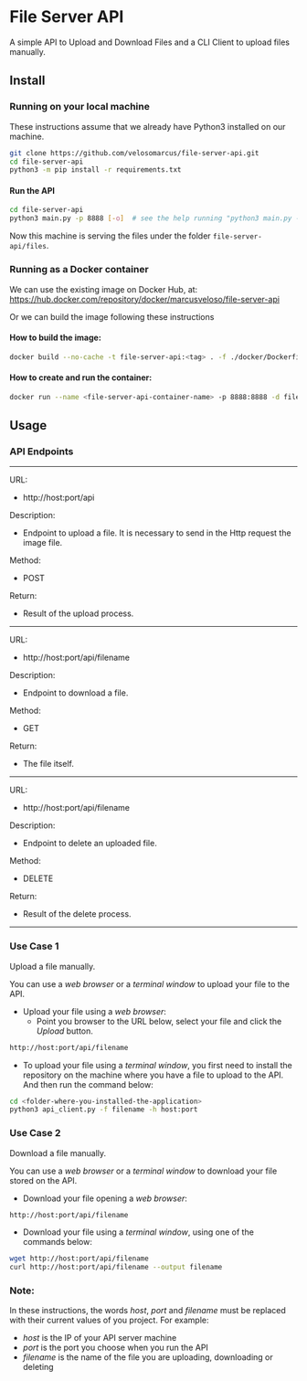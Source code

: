 # File Server API
A simple API to Upload and Download Files and a CLI Client to upload files manually.

## Install

### Running on your local machine

These instructions assume that we already have Python3 installed on our machine.

```bash
git clone https://github.com/velosomarcus/file-server-api.git
cd file-server-api
python3 -m pip install -r requirements.txt
```

#### Run the API

```bash
cd file-server-api
python3 main.py -p 8888 [-o]  # see the help running "python3 main.py --help"
```
Now this machine is serving the files under the folder `file-server-api/files`.

### Running as a Docker container

We can use the existing image on Docker Hub, at:
https://hub.docker.com/repository/docker/marcusveloso/file-server-api

Or we can build the image following these instructions

#### How to build the image:
```bash
docker build --no-cache -t file-server-api:<tag> . -f ./docker/Dockerfile
```

#### How to create and run the container:
```bash
docker run --name <file-server-api-container-name> -p 8888:8888 -d file-server-api:<tag>
```

## Usage

### API Endpoints
<hr />

URL:
- http://host:port/api

Description:
- Endpoint to upload a file. It is necessary to send in the Http request the image file.

Method:
- POST

Return:
- Result of the upload process.

<hr />

URL:
- http://host:port/api/filename

Description:
- Endpoint to download a file.

Method:
- GET

Return:
- The file itself.

<hr />

URL:
- http://host:port/api/filename

Description:
- Endpoint to delete an uploaded file.

Method:
- DELETE

Return:
- Result of the delete process.

<hr />

### Use Case 1
Upload a file manually.

You can use a *web browser* or a *terminal window* to 
upload your file to the API.

- Upload your file using a *web browser*:
  - Point you browser to the URL below, select your file and click the *Upload* button.
```bash
http://host:port/api/filename
```

- To upload your file using a *terminal window*, 
  you first need to install the repository on 
  the machine where you have a file to upload to the API.
  And then run the command below:
```bash
cd <folder-where-you-installed-the-application>
python3 api_client.py -f filename -h host:port
```

### Use Case 2 
Download a file manually.

You can use a *web browser* or a *terminal window* to 
download your file stored on the API.

- Download your file opening a *web browser*:
```bash
http://host:port/api/filename
```
- Download your file using a *terminal window*, using one of the commands below:
```bash
wget http://host:port/api/filename
curl http://host:port/api/filename --output filename
```


### Note:

In these instructions, the words *host*, *port* and *filename* 
must be replaced with their current values of you project. 
For example: 
- *host* is the IP of your API server machine
- *port* is the port you choose when you run the API
- *filename* is the name of the file you are uploading, downloading or deleting

